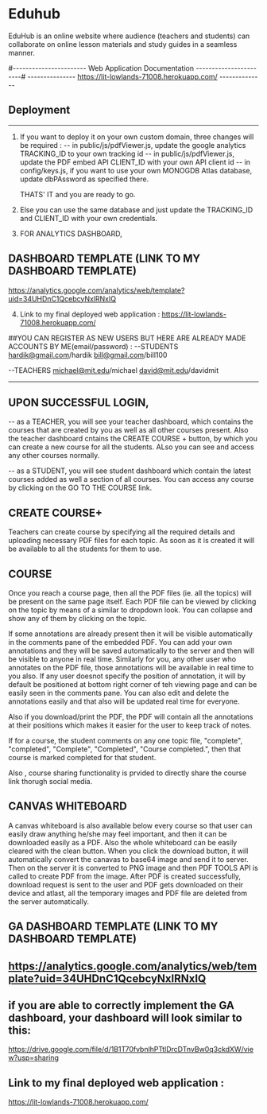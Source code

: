 # Eduhub
EduHub is an online website where audience (teachers and students) can collaborate on online lesson materials and study guides in a seamless manner.


#----------------------- Web Application Documentation -----------------------#
--------------- https://lit-lowlands-71008.herokuapp.com/ --------------

## Deployment
---
1. If you want to deploy it on your own custom domain, three changes will be required :
   -- in public/js/pdfViewer.js, update the google analytics TRACKING_ID to your own tracking id
   -- in public/js/pdfViewer.js, update the PDF embed API CLIENT_ID with your own API client id
   -- in config/keys.js, if you want to use your own MONOGDB Atlas database, update dbPAssword as specified there.

   THATS' IT and you are ready to go.

2. Else you can use the same database and just update the TRACKING_ID and CLIENT_ID with your own credentials.

3. FOR ANALYTICS DASHBOARD,
## DASHBOARD TEMPLATE (LINK TO MY DASHBOARD TEMPLATE)
https://analytics.google.com/analytics/web/template?uid=34UHDnC1QcebcyNxlRNxIQ

4. Link to my final deployed web application :
   https://lit-lowlands-71008.herokuapp.com/

##YOU CAN REGISTER AS NEW USERS BUT HERE ARE ALREADY MADE ACCOUNTS BY ME(email/password) :
--STUDENTS
hardik@gmail.com/hardik
bill@gmail.com/bill100

--TEACHERS
michael@mit.edu/michael
david@mit.edu/davidmit

---

## UPON SUCCESSFUL LOGIN,

-- as a TEACHER, you will see your teacher dashboard, which contains the courses that are created by you as well as all other courses present. Also the teacher dashboard cntains the CREATE COURSE + button, by which you can create a new course for all the students. ALso you can see and access any other courses normally.

-- as a STUDENT, you will see student dashboard which contain the latest courses added as well a section of all courses. You can access any course by clicking on the GO TO THE COURSE link.

## CREATE COURSE+
Teachers can create course by specifying all the required details and uploading necessary PDF files for each topic. As soon as it is created it will be available to all the students for them to use.

## COURSE
Once you reach a course page, then all the PDF files (ie. all the topics) will be present on the same page itself. Each PDF file can be viewed by clicking on the topic by means of a similar to dropdown look. You can collapse and show any of them by clicking on the topic.

If some annotations are already present then it will be visible automatically in the comments pane of the embedded PDF. You can add your own annotations and they will be saved automatically to the server and then will be visible to anyone in real time. Similarly for you, any other user who annotates on the PDF file, those annotations will be available in real time to you also. If any user doesnot specify the position of annotation, it will by default be positioned at bottom right corner of teh viewing page and can be easily seen in the comments pane.
You can also edit and delete the annotations easily and that also will be updated real time for everyone.

Also if you download/print the PDF, the PDF will contain all the annotations at their positions which makes it easier for the user to keep track of notes.

If for a course, the student comments on any one topic file, "complete", "completed", "Complete", "Completed", "Course completed.", then that course is marked completed for that student.

Also , course sharing functionality is prvided to directly share the course link thorugh social media.

## CANVAS WHITEBOARD
A canvas whiteboard is also available below every course so that user can easily draw anything he/she may feel important, and then it can be downloaded easily as a PDF. Also the whole whiteboard can be easily cleared with the clean button. When you click the download button, it will automatically convert the canavas to base64 image and send it to server. Then on the server it is converted to PNG image and then PDF TOOLS API is called to create PDF from the image. After PDF is created successfully, download request is sent to the user and PDF gets downloaded on their device and atlast, all the temporary images and PDF file are deleted from the server automatically.


## GA DASHBOARD TEMPLATE (LINK TO MY DASHBOARD TEMPLATE)

https://analytics.google.com/analytics/web/template?uid=34UHDnC1QcebcyNxlRNxIQ
---

## if you are able to correctly implement the GA dashboard, your dashboard will look similar to this:
https://drive.google.com/file/d/1B1T70fvbnlhPTtlDrcDTnvBw0q3ckdXW/view?usp=sharing


## Link to my final deployed web application :
https://lit-lowlands-71008.herokuapp.com/
